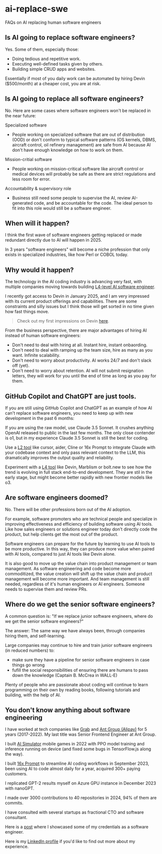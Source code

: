 # ai-replace-swe

FAQs on AI replacing human software engineers

## Is AI going to replace software engineers?

Yes. Some of them, especially those:
- Doing tedious and repetitive work.
- Executing well-defined tasks given by others.
- Building simple CRUD apps and websites.

Essentially if most of you daily work can be automated by hiring Devin ($500/month) at a cheaper cost, you are at risk.

## Is AI going to replace all software engineers?

No. Here are some cases where software engineers won't be replaced in the near future:

Specialized software

- People working on specialized software that are out of distribution (OOD) or don't conform to typical software patterns (OS kernels, DBMS, aircraft control, oil refinery management) are safe from AI because AI don't have enough knowledge on how to work on them.

Mission-critial software

- People working on mission-critical software like aircraft control or medical devices will probably be safe as there are strict regulations and less room for error.

Accountability & supervisory role

- Business still need some people to supervise the AI, review AI-generated code, and be accountable for the code. The ideal person to fit into this role would still be a software engineer.

## When will it happen?

I think the first wave of software engineers getting replaced or made redundant directly due to AI will happen in 2025.

In 3 years "software engineers" will become a niche profession that only exists in specialized industries, like how Perl or COBOL today.

## Why would it happen?

The technology in the AI coding industry is advancing very fast, with multiple companies moving towards building [L4-level AI software engineer](https://prompt.16x.engineer/blog/ai-coding-l1-l5#ai-software-engineer-l4-products).

I recently got access to Devin in January 2025, and I am very impressed with its current product offerings and capabilities. There are some constraints and silly issues but I think those will get sorted in no time given how fast things move.

> Check out my first impressions on Devin [here](https://thegroundtruth.substack.com/p/devin-first-impressions).

From the business perspective, there are major advantages of hiring AI instead of human software engineers:

- Don't need to deal with hiring at all. Instant hire, instant onbaording.
- Don't need to deal with ramping up the team size, hire as many as you want. Infinite scalability.
- Don't need to worry about productivity. AI works 24/7 and don't slack off (yet).
- Don't need to worry about retention. AI will not submit resignation letters, they will work for you until the end of time as long as you pay for them.

## GitHub Copilot and ChatGPT are just tools.

If you are still using GitHub Copilot and ChatGPT as an example of how AI can't replace software engineers, you need to keep up with new development in the past 6 months:

If you are using the raw model, use Claude 3.5 Sonnet. It crushes anything OpenAI released to public in the last few months. The only close contender is o1, but in my experience Claude 3.5 Sonnet is still the best for coding.

Use a [L2 tool](https://prompt.16x.engineer/blog/ai-coding-l1-l5#task-level-automation-l2-products) like cursor, aider, Cline or 16x Prompt to integrate Claude with your codebase context and only pass relevant context to the LLM, this dramatically improves the output quality and reliability.

Experiment with a [L4 tool](https://prompt.16x.engineer/blog/ai-coding-l1-l5#ai-software-engineer-l4-products) like Devin, Marblism or bolt.new to see how the trend is evolving in full stack end-to-end development. They are stil in the early stage, but might become better rapidly with new frontier models like o3.

## Are software engineers doomed?

No. There will be other professions born out of the AI adoption.

For example, software promoters who are technical people and specialize in improving effectiveness and efficiency of building software using AI tools. Like how sales engineers or solutions engineer today don't directly code the product, but help clients get the most out of the product.

Software engineers can prepare for the future by learning to use AI tools to be more productive. In this way, they can produce more value when paired with AI tools, compared to just AI tools like Devin alone. 

It is also good to move up the value chain into product management or team management. As software engineering and code become more commoditized, the value creation will shift up the value chain and product management will become more important. And team management is still needed, regardless of it's human engineers or AI engineers. Someone needs to supervise them and review PRs.

## Where do we get the senior software engineers?

A common question is: "If we replace junior software engineers, where do we get the senior software engineers?"

The answer: The same way we have always been, through companies hiring them, and self-learning.

Large companies may continue to hire and train junior software engineers (in reduced numbers) to:
- make sure they have a pipeline for senior software engineers in case things go wrong
- fufill the social responsibilities of ensuring there are humans to pass down the knowledge (Captain B. McCrea in WALL-E)

Plenty of people who are passionate about coding will continue to learn programming on their own by reading books, following tutorials and building, with the help of AI.

## You don't know anything about software engineering

I have worked at tech companies like [Grab](https://en.wikipedia.org/wiki/Grab_Holdings) and [Ant Group (Alipay)](https://en.wikipedia.org/wiki/Ant_Group) for 5 years (2017-2022). My last title was Senior Frontend Engineer at Ant Group.

I built [AI Simulator](https://ai-simulator.com/) mobile games in 2022 with PPO model training and inference running on device (and fixed some bugs in TensorFlow.js along the way).

I built [16x Prompt](https://prompt.16x.engineer/) to streamline AI coding workflows in September 2023, been using AI to code almost daily for a year, acquired 300+ paying customers.

I replicated GPT-2 results myself on Azure GPU instance in December 2023 with nanoGPT.

I made over 3000 contributions to 40 repositories in 2024, 94% of them are commits.

I have consulted with several startups as fractional CTO and software consultant.

Here is a [post](https://www.linkedin.com/posts/zhu-liang_looks-like-i-got-labelled-as-one-of-those-activity-7276868839621963776-qXgq/) where I showcased some of my credentials as a software engineer.

Here is my [LinkedIn profile](https://www.linkedin.com/in/zhu-liang/) if you'd like to find out more about my experience.
